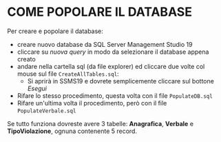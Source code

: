 # COME POPOLARE IL DATABASE
Per creare e popolare il database:
- creare nuovo database da SQL Server Management Studio 19
- cliccare su _nuova query_ in modo da selezionare il database appena creato
- andare nella cartella sql (da file explorer) ed cliccare due volte col mouse sul file `CreateAllTables.sql`:
   - Si aprirà in SSMS19 e dovrete semplicemente cliccare sul bottone _Esegui_
- Rifare lo stesso procedimento, questa volta con il file `PopulateDB.sql`
- Rifare un'ultima volta il procedimento, però con il file `PopulateVerbale.sql`

Se tutto funziona dovreste avere 3 tabelle: **Anagrafica**, **Verbale** e **TipoViolazione**, ognuna contenente 5 record.
